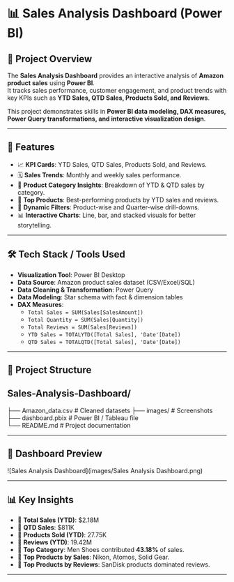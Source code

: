 # 📊 Sales Analysis Dashboard (Power BI)

## 📌 Project Overview  
The **Sales Analysis Dashboard** provides an interactive analysis of **Amazon product sales** using **Power BI**.  
It tracks sales performance, customer engagement, and product trends with key KPIs such as **YTD Sales, QTD Sales, Products Sold, and Reviews**.  

This project demonstrates skills in **Power BI data modeling, DAX measures, Power Query transformations, and interactive visualization design**.

---

## 🚀 Features  
- 📈 **KPI Cards**: YTD Sales, QTD Sales, Products Sold, and Reviews.  
- 🗓️ **Sales Trends**: Monthly and weekly sales performance.  
- 🛒 **Product Category Insights**: Breakdown of YTD & QTD sales by category.  
- 🌟 **Top Products**: Best-performing products by YTD sales and reviews.  
- 🎯 **Dynamic Filters**: Product-wise and Quarter-wise drill-downs.  
- 📊 **Interactive Charts**: Line, bar, and stacked visuals for better storytelling.  

---

## 🛠️ Tech Stack / Tools Used  
- **Visualization Tool**: Power BI Desktop  
- **Data Source**: Amazon product sales dataset (CSV/Excel/SQL)  
- **Data Cleaning & Transformation**: Power Query  
- **Data Modeling**: Star schema with fact & dimension tables  
- **DAX Measures**:  
  - `Total Sales = SUM(Sales[SalesAmount])`  
  - `Total Quantity = SUM(Sales[Quantity])`  
  - `Total Reviews = SUM(Sales[Reviews])`  
  - `YTD Sales = TOTALYTD([Total Sales], 'Date'[Date])`  
  - `QTD Sales = TOTALQTD([Total Sales], 'Date'[Date])`  

---

## 📂 Project Structure  
Sales-Analysis-Dashboard/
---
├── Amazon_data.csv        # Cleaned datasets
├── images/                # Screenshots
├── dashboard.pbix         # Power BI / Tableau file             
└── README.md              # Project documentation

---

## 📸 Dashboard Preview  
![Sales Analysis Dashboard](images/Sales Analysis Dashboard.png)  

---

## 📊 Key Insights  
- 🔹 **Total Sales (YTD)**: $2.18M  
- 🔹 **QTD Sales**: $811K  
- 🔹 **Products Sold (YTD)**: 27.75K  
- 🔹 **Reviews (YTD)**: 19.42M  
- 🔹 **Top Category**: Men Shoes contributed **43.18%** of sales.  
- 🔹 **Top Products by Sales**: Nikon, Atomos, Solid Gear.  
- 🔹 **Top Products by Reviews**: SanDisk products dominated reviews.  

---





